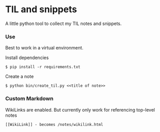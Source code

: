 # TIL and snippets

A little python tool to collect my TIL notes and snippets.

### Use

Best to work in a virtual environment.

Install dependencies

    $ pip install -r requirements.txt

Create a note

    $ python bin/create_til.py <<title of note>>

### Custom Markdown

WikiLinks are enabled. But currently only work for referencing top-level notes

    [[WikiLink]] - becomes /notes/wikilink.html
